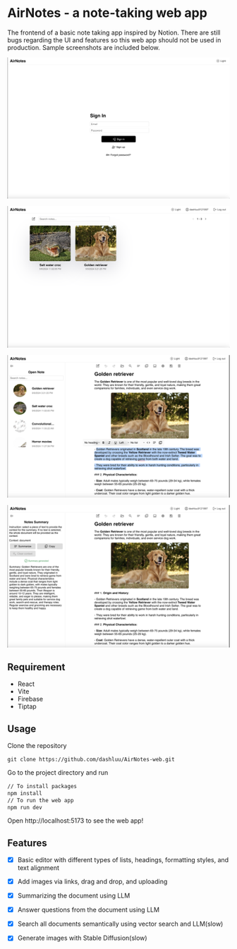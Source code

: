 # AirNotes - a note-taking web app

The frontend of a basic note taking app inspired by Notion. There are still bugs regarding the UI and features so this 
web app should not be used in production. Sample screenshots are included below.

![img.png](screenshots/screenshot1.png)

![img.png](screenshots/screenshot2.png)

![img.png](screenshots/screenshot3.png)

![img.png](screenshots/screenshot4.png)

## Requirement
* React
* Vite
* Firebase
* Tiptap

## Usage
Clone the repository

```angular2html
git clone https://github.com/dashluu/AirNotes-web.git
```

Go to the project directory and run

```
// To install packages
npm install
// To run the web app
npm run dev
```

Open http://localhost:5173 to see the web app!

## Features
- [x] Basic editor with different types of lists, headings, formatting styles, and text alignment
- [x] Add images via links, drag and drop, and uploading
- [x] Summarizing the document using LLM
- [x] Answer questions from the document using LLM
- [x] Search all documents semantically using vector search and LLM(slow)
- [x] Generate images with Stable Diffusion(slow)


